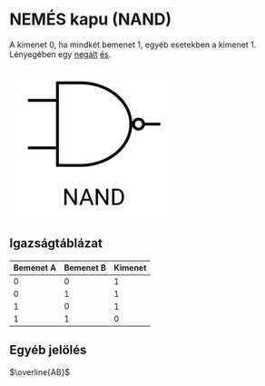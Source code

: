 # NEMÉS kapu (NAND)

A kimenet 0, ha mindkét bemenet 1, egyéb esetekben a kimenet 1. Lényegében egy [negált](negalt.md) [és](./logikai-es.md).

![alt text](./img/nemes.png)

## Igazságtáblázat
| Bemenet A | Bemenet B | Kimenet |
|-----------|-----------|---------|
|     0     |     0     |    1    |
|     0     |     1     |    1    |
|     1     |     0     |    1    |
|     1     |     1     |    0    |

## Egyéb jelölés

$\overline{AB}$
